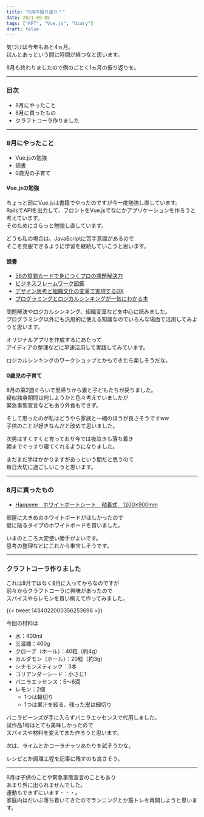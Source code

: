 ```yaml
---
title: "8月の振り返り！"
date: 2021-09-05
tags: ["KPT", "Vue.js", "Diary"]
draft: false
---
```


気づけば今年もあと4ヵ月。  
ほんとあっという間に時間が経つなと思います。  

8月も終わりましたので例のごとく1ヵ月の振り返りを。  

---

### 目次

- 8月にやったこと
- 8月に買ったもの
- クラフトコーラ作りました

---

### 8月にやったこと

- Vue.jsの勉強
- 読書
- 0歳児の子育て

#### Vue.jsの勉強

ちょっと前にVue.jsは書籍でやったのですが今一度勉強し直しています。  
RailsでAPIを出力して、フロントをVue.jsでなにかアプリケーションを作ろうと考えています。  
そのためにさらっと勉強し直しています。  

どうも私の場合は、JavaScriptに苦手意識があるので  
そこを克服できるように学習を継続していこうと思います。  

#### 読書

- [56の質問カードで身につくプロの課題解決力](https://www.amazon.co.jp/gp/product/4761274115/ref=ppx_yo_dt_b_asin_title_o02_s00?ie=UTF8&psc=1)
- [ビジネスフレームワーク図鑑](https://www.amazon.co.jp/gp/product/B07F11CLPB/ref=ppx_yo_dt_b_d_asin_title_o03?ie=UTF8&psc=1)
- [デザイン思考と組織文化の変革で実現するDX](https://www.amazon.co.jp/gp/product/B086DCHQQF/ref=ppx_yo_dt_b_d_asin_title_o05?ie=UTF8&psc=1)
- [プログラミングとロジカルシンキングが一気にわかる本](https://www.amazon.co.jp/gp/product/B0836W14GC/ref=ppx_yo_dt_b_d_asin_title_o07?ie=UTF8&psc=1)

問題解決やロジカルシンキング、組織変革などを中心に読みました。  
プログラミング以外にも汎用的に使える知識なのでいろんな場面で活用してみようと思います。  

オリジナルアプリを作成するにあたって  
アイディアの整理などに早速活用して実践してみています。  

ロジカルシンキングのワークショップとかもできたら楽しそうだな。  

#### 0歳児の子育て

8月の第2週ぐらいで里帰りから妻と子どもたちが戻りました。  
疑似独身期間は何しようかと色々考えていましたが  
緊急事態宣言などもあり外食もできず。  

そして思ったのが私はどうやら家族と一緒のほうが良さそうですww  
子供のことが好きなんだと改めて思いました。  

次男はすくすくと育っており今では夜泣きも落ち着き  
朝までぐっすり寝てくれるようになりました。  

まだまだ手はかかりますがあっという間だと思うので  
毎日大切に過ごしいこうと思います。　　

---

### 8月に買ったもの

- [Happyee　ホワイトボートシート　粘着式　1200×900mm](https://www.amazon.co.jp/gp/product/B0971VZYVP/ref=ppx_yo_dt_b_asin_title_o01_s00?ie=UTF8&psc=1)

部屋に大きめのホワイトボードがほしかったので  
壁に貼るタイプのホワイトボードを買いました。  

いまのところ大変使い勝手がよいです。  
思考の整理などにこれから重宝しそうです。  

---

### クラフトコーラ作りました

これは8月ではなく9月に入ってからなのですが  
前々からクラフトコーラに興味があったので  
スパイスやらレモンを買い揃えて作ってみました。  

{{< tweet 1434022000356253696 >}}

今回の材料は  

- 水：400ml
- 三温糖：400g
- クローブ（ホール）：40粒（約4g）
- カルダモン（ホール）：20粒（約3g）
- シナモンスティック：3本
- コリアンダーシード：小さじ1
- バニラエッセンス：5～6滴
- レモン：2個
  - 1つは輪切り
  - 1つは果汁を絞る、残った皮は細切り

バニラビーンズが手に入らずバニラエッセンスで代用しました。  
試作品1号はとても美味しかったので  
スパイスや材料を変えてまた作ろうと思います。  

次は、ライムとかコーラナッツあたりを試そうかな。  

レシピとか調理工程を記事に残すのも良さそう。  

---

8月は子供のことや緊急事態宣言のこともあり  
あまり外に出られませんでした。  
運動もできずにいます・・・。  
家庭内はだいぶ落ち着いてきたのでランニングとか筋トレを再開しようと思います。  
